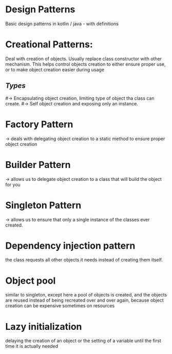 # Design Patterns
Basic design patterns in kotlin / java - with definitions


# Creational Patterns:
Deal with creation of objects.
Usually replace class constructor with other mechanism.
This helps control objects creation to either ensure proper use, or to make object creation easier
during usage

## _Types_
#-> Encapsulating object creation, limiting type of object tha class can create.
#-> Self object creation and exposing only an instance.

# Factory Pattern
-> deals with delegating object creation to a static method to ensure proper object creation

# Builder Pattern
-> allows us to delegate object creation to a class that will build the object for you

# Singleton Pattern
-> allows us to ensure that only a single instance of the classes ever created.

# Dependency injection pattern
the class requests all other objects it needs instead of creating them itself.

# Object pool
similar to singleton, except here a pool of objects is created, and the objects are reused instead of
being recreated over and over again, because object creation can be expensive sometimes on resources

# Lazy initialization
delaying the creation of an object or the setting of a variable until the first time it is actually needed

